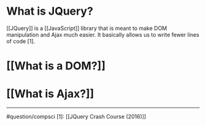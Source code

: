 # What is JQuery?
[[JQuery]] is a [[JavaScript]] library that is meant to make DOM manipulation and Ajax much easier. It basically allows us to write fewer lines of code [1]. 
# [[What is a DOM?]]
# [[What is Ajax?]]

---
#question/compsci 
[1]: [[JQuery Crash Course (2016)]]
